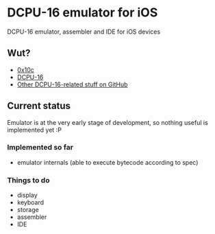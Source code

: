 # DCPU-16 emulator for iOS

DCPU-16 emulator, assembler and IDE for iOS devices

## Wut?

- [0x10c](http://0x10c.com/)
- [DCPU-16](http://0x10c.com/doc/dcpu-16.txt)
- [Other DCPU-16-related stuff on GitHub](https://github.com/blog/1098-take-over-the-galaxy-with-github)

## Current status

Emulator is at the very early stage of development, so nothing useful is implemented yet :P

### Implemented so far

- emulator internals (able to execute bytecode according to spec)

### Things to do

- display 
- keyboard
- storage
- assembler
- IDE
